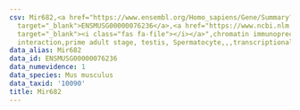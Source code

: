 ```yaml
---
csv: Mir682,<a href="https://www.ensembl.org/Homo_sapiens/Gene/Summary?db=core;g=ENSMUSG00000076236"
  target="_blank">ENSMUSG00000076236</a>,<a href="https://www.ncbi.nlm.nih.gov/pubmed/25450459"
  target="_blank"><i class="fas fa-file"></i></a>",chromatin immunoprecipitation assay,direct
  interaction,prime adult stage, testis, Spermatocyte,,,transcriptional regulation,
data_alias: Mir682
data_id: ENSMUSG00000076236
data_numevidence: 1
data_species: Mus musculus
data_taxid: '10090'
title: Mir682
---
```

